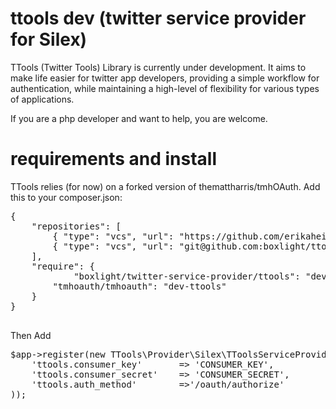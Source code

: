 ttools dev (twitter service provider for Silex)
======

TTools (Twitter Tools) Library is currently under development. It aims to make life easier for twitter app developers, providing a simple workflow for authentication, while maintaining a high-level of flexibility for various types of applications.

If you are a php developer and want to help, you are welcome. 

requirements and install
=====

TTools relies (for now) on a forked version of themattharris/tmhOAuth.
Add this to your composer.json:

<pre>
{
    "repositories": [
    	{ "type": "vcs", "url": "https://github.com/erikaheidi/tmhOAuth.git" },
    	{ "type": "vcs", "url": "git@github.com:boxlight/ttools.git" }
    ],
    "require": {
            "boxlight/twitter-service-provider/ttools": "dev-master",
        "tmhoauth/tmhoauth": "dev-ttools"
    }
}

</pre>

Then Add 

<pre>
$app->register(new TTools\Provider\Silex\TToolsServiceProvider(), array(
    'ttools.consumer_key'       => 'CONSUMER_KEY',
    'ttools.consumer_secret'    => 'CONSUMER_SECRET',
    'ttools.auth_method'        =>'/oauth/authorize'
));
</pre>